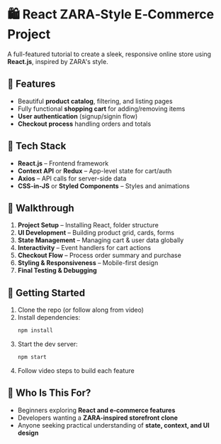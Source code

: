 # 🛍️ React ZARA‑Style E‑Commerce Project

A full-featured tutorial to create a sleek, responsive online store using **React.js**, inspired by ZARA's style.

## 🔧 Features

- Beautiful **product catalog**, filtering, and listing pages  
- Fully functional **shopping cart** for adding/removing items  
- **User authentication** (signup/signin flow)  
- **Checkout process** handling orders and totals

## 🚀 Tech Stack

- **React.js** – Frontend framework  
- **Context API** or **Redux** – App-level state for cart/auth  
- **Axios** – API calls for server-side data  
- **CSS-in-JS** or **Styled Components** – Styles and animations

## 📂 Walkthrough

1. **Project Setup** – Installing React, folder structure  
2. **UI Development** – Building product grid, cards, forms  
3. **State Management** – Managing cart & user data globally  
4. **Interactivity** – Event handlers for cart actions  
5. **Checkout Flow** – Process order summary and purchase  
6. **Styling & Responsiveness** – Mobile-first design  
7. **Final Testing & Debugging**

## 🧩 Getting Started

1. Clone the repo (or follow along from video)  
2. Install dependencies:
   ```bash
   npm install
   ```
3. Start the dev server:
   ```bash
   npm start
   ```
4. Follow video steps to build each feature

## 🎯 Who Is This For?

- Beginners exploring **React and e‑commerce features**  
- Developers wanting a **ZARA-inspired storefront clone**  
- Anyone seeking practical understanding of **state, context, and UI design**

